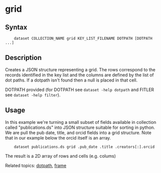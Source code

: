
# grid

## Syntax

```
    dataset COLLECTION_NAME grid KEY_LIST_FILENAME DOTPATH [DOTPATH ...]
```

## Description

Creates a JSON structure representing a grid. The rows correspond to the
records identified in the key list and the columns are defined by the
list of dot paths.  If a dotpath isn't found then a null is placed in that 
cell.

DOTPATH provided (for DOTPATH see `dataset -help dotpath` and FITLER see `dataset -help filter`).

## Usage

In this example we're turning a small subset of fields available in 
collection called "publications.ds" into JSON structure suitable for 
sorting in python. We are pull the pub date, title, and orcid fields 
into a grid structure. Note that in our example below the orcid 
itself is an array.

```shell
    dataset publications.ds grid .pub_date .title .creators[:].orcid
```

The result is a 2D array of rows and cells (e.g. colums)

Related topics: [dotpath](dotpath.html), [frame](frame.html)

